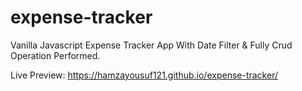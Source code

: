 # expense-tracker
Vanilla Javascript Expense Tracker App With Date Filter &amp; Fully Crud Operation Performed.

Live Preview:
https://hamzayousuf121.github.io/expense-tracker/
